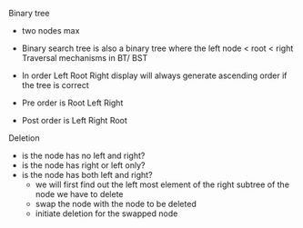 Binary tree
- two nodes max
- Binary search tree is also a binary tree where the left node < root < right
Traversal mechanisms in BT/ BST

- In order Left Root Right display will always generate ascending order if the tree is correct
- Pre order is Root Left Right
- Post order is Left Right Root 

Deletion

- is the node has no left and right?
- is the node has right or left only?
- is the node has both left and right?
    - we will first find out the left most element of the right subtree of the node we have to delete
    - swap the node with the node to be deleted
    - initiate deletion for the swapped node